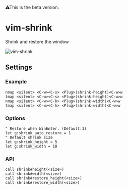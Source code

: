 ⚠This is the beta version.

# vim-shrink
Shrink and restore the window

![vim-shrink](https://user-images.githubusercontent.com/6848636/132008146-1b894282-96ed-404f-9e51-a7509537e040.gif)

## Settings
### Example
```vim
nmap <silent> <C-w><C-s> <Plug>(shrink-height)<C-w>w
tmap <silent> <C-w><C-s> <Plug>(shrink-height)<C-w>w
nmap <silent> <C-w><C-h> <Plug>(shrink-width)<C-w>w
tmap <silent> <C-w><C-h> <Plug>(shrink-width)<C-w>w
```
### Options
```vim
" Restore when WinEnter. (Default:1)
let g:shrink_auto_restore = 1
" Default shrink size
let g:shrink_height = 5
let g:shrink_width = 10
```

### API
```vim
call shrink#height(<size>)
call shrink#width(<size>)
call shrink#restore_height(<size>)
call shrink#restore_width(<size>)
```
